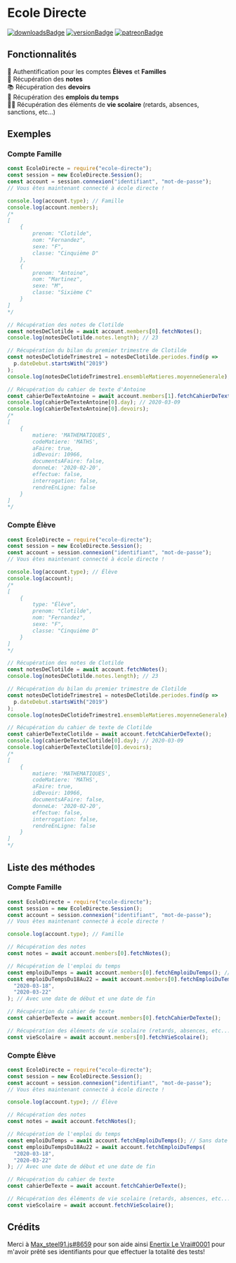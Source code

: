 # Ecole Directe

[![downloadsBadge](https://img.shields.io/npm/dt/ecole-directe?style=for-the-badge)](https://npmjs.com/ecole-directe)
[![versionBadge](https://img.shields.io/npm/v/ecole-directe?style=for-the-badge)](https://npmjs.com/ecole-directe)
[![patreonBadge](https://img.shields.io/endpoint.svg?url=https%3A%2F%2Fshieldsio-patreon.herokuapp.com%2FAndroz2091%2Fpledges&style=for-the-badge)](https://patreon.com/Androz2091)

## Fonctionnalités

🔐 Authentification pour les comptes **Élèves** et **Familles**  
📑 Récupération des **notes**  
📚 Récupération des **devoirs**  
📅 Récupération des **emplois du temps**  
🏃🏽 Récupération des éléments de **vie scolaire** (retards, absences, sanctions, etc...)

## Exemples

### Compte Famille

```js
const EcoleDirecte = require("ecole-directe");
const session = new EcoleDirecte.Session();
const account = session.connexion("identifiant", "mot-de-passe");
// Vous êtes maintenant connecté à école directe !

console.log(account.type); // Famille
console.log(account.members);
/*
[
    {
        prenom: "Clotilde",
        nom: "Fernandez",
        sexe: "F",
        classe: "Cinquième D"
    },
    {
        prenom: "Antoine",
        nom: "Martinez",
        sexe: "M",
        classe: "Sixième C"
    }
]
*/

// Récupération des notes de Clotilde
const notesDeClotilde = await account.members[0].fetchNotes();
console.log(notesDeClotilde.notes.length); // 23

// Récupération du bilan du premier trimestre de Clotilde
const notesDeClotideTrimestre1 = notesDeClotilde.periodes.find(p =>
  p.dateDebut.startsWith("2019")
);
console.log(notesDeClotideTrimestre1.ensembleMatieres.moyenneGenerale); // 18

// Récupération du cahier de texte d'Antoine
const cahierDeTexteAntoine = await account.members[1].fetchCahierDeTexte();
console.log(cahierDeTexteAntoine[0].day); // 2020-03-09
console.log(cahierDeTexteAntoine[0].devoirs);
/*
[
    {
        matiere: 'MATHEMATIQUES',
        codeMatiere: 'MATHS',
        aFaire: true,
        idDevoir: 10966,
        documentsAFaire: false,
        donneLe: '2020-02-20',
        effectue: false,
        interrogation: false,
        rendreEnLigne: false
    }
]
*/
```

### Compte Élève

```js
const EcoleDirecte = require("ecole-directe");
const session = new EcoleDirecte.Session();
const account = session.connexion("identifiant", "mot-de-passe");
// Vous êtes maintenant connecté à école directe !

console.log(account.type); // Élève
console.log(account);
/*
[
    {
        type: "Élève",
        prenom: "Clotilde",
        nom: "Fernandez",
        sexe: "F",
        classe: "Cinquième D"
    }
]
*/

// Récupération des notes de Clotilde
const notesDeClotilde = await account.fetchNotes();
console.log(notesDeClotilde.notes.length); // 23

// Récupération du bilan du premier trimestre de Clotilde
const notesDeClotideTrimestre1 = notesDeClotilde.periodes.find(p =>
  p.dateDebut.startsWith("2019")
);
console.log(notesDeClotideTrimestre1.ensembleMatieres.moyenneGenerale); // 18

// Récupération du cahier de texte de Clotilde
const cahierDeTexteClotilde = await account.fetchCahierDeTexte();
console.log(cahierDeTexteClotilde[0].day); // 2020-03-09
console.log(cahierDeTexteClotilde[0].devoirs);
/*
[
    {
        matiere: 'MATHEMATIQUES',
        codeMatiere: 'MATHS',
        aFaire: true,
        idDevoir: 10966,
        documentsAFaire: false,
        donneLe: '2020-02-20',
        effectue: false,
        interrogation: false,
        rendreEnLigne: false
    }
]
*/
```

## Liste des méthodes

### Compte Famille

```js
const EcoleDirecte = require("ecole-directe");
const session = new EcoleDirecte.Session();
const account = session.connexion("identifiant", "mot-de-passe");
// Vous êtes maintenant connecté à école directe !

console.log(account.type); // Famille

// Récupération des notes
const notes = await account.members[0].fetchNotes();

// Récupération de l'emploi du temps
const emploiDuTemps = await account.members[0].fetchEmploiDuTemps(); // Sans date spécifiée
const emploiDuTempsDu18Au22 = await account.members[0].fetchEmploiDuTemps(
  "2020-03-18",
  "2020-03-22"
); // Avec une date de début et une date de fin

// Récupération du cahier de texte
const cahierDeTexte = await account.members[0].fetchCahierDeTexte();

// Récupération des éléments de vie scolaire (retards, absences, etc...)
const vieScolaire = await account.members[0].fetchVieScolaire();
```

### Compte Élève

```js
const EcoleDirecte = require("ecole-directe");
const session = new EcoleDirecte.Session();
const account = session.connexion("identifiant", "mot-de-passe");
// Vous êtes maintenant connecté à école directe !

console.log(account.type); // Élève

// Récupération des notes
const notes = await account.fetchNotes();

// Récupération de l'emploi du temps
const emploiDuTemps = await account.fetchEmploiDuTemps(); // Sans date spécifiée
const emploiDuTempsDu18Au22 = await account.fetchEmploiDuTemps(
  "2020-03-18",
  "2020-03-22"
); // Avec une date de début et une date de fin

// Récupération du cahier de texte
const cahierDeTexte = await account.fetchCahierDeTexte();

// Récupération des éléments de vie scolaire (retards, absences, etc...)
const vieScolaire = await account.fetchVieScolaire();
```

## Crédits

Merci à [Max_steel91.js#8659](https://github.com/Maxsteel91Dev) pour son aide ainsi [Enertix Le Vrai#0001](https://github.com/Christian-Martins) pour m'avoir prêté ses identifiants pour que effectuer la totalité des tests!
